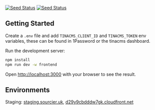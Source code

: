 [![Seed Status](https://api.seed.run/sourcierltd/friendly-broccoli/stages/staging/build_badge)](https://console.seed.run/sourcierltd/friendly-broccoli) [![Seed Status](https://api.seed.run/sourcierltd/friendly-broccoli/stages/prod/build_badge)](https://console.seed.run/sourcierltd/friendly-broccoli)

## Getting Started

Create a `.env` file and add `TINACMS_CLIENT_ID` and `TINACMS_TOKEN` env variables, these can be found in 1Password or the tinacms dashboard.

Run the development server:

```bash
npm install
npm run dev -w frontend
```

Open [http://localhost:3000](http://localhost:3000) with your browser to see the result.

## Environments

Staging: [staging.sourcier.uk](https://staging.sourcier.uk), [d29y9cbdddw7gk.cloudfront.net](https://d29y9cbdddw7gk.cloudfront.net)
